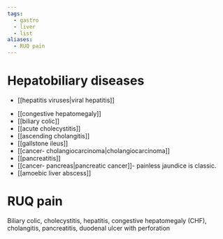 ```yaml
---
tags:
  - gastro
  - liver
  - list
aliases:
  - RUQ pain
---
```

# Hepatobiliary diseases
* [[hepatitis viruses|viral hepatitis]]
- [[congestive hepatomegaly]]
- [[biliary colic]]
- [[acute cholecystitis]]
- [[ascending cholangitis]]
- [[gallstone ileus]]
- [[cancer- cholangiocarcinoma|cholangiocarcinoma]]
- [[pancreatitis]]
- [[cancer- pancreas|pancreatic cancer]]- painless jaundice is classic. 
- [[amoebic liver abscess]]


# RUQ pain
Biliary colic, cholecystitis, hepatitis, congestive hepatomegaly (CHF), cholangitis, pancreatitis, duodenal ulcer with perforation